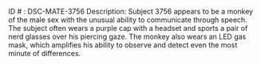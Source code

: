 ID # : DSC-MATE-3756
Description: Subject 3756 appears to be a monkey of the male sex with the unusual ability to communicate through speech. The subject often wears a purple cap with a headset and sports a pair of nerd glasses over his piercing gaze. The monkey also wears an LED gas mask, which amplifies his ability to observe and detect even the most minute of differences.